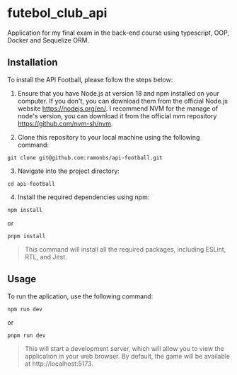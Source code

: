 # futebol_club_api

Application for my final exam in the back-end course using typescript, OOP, Docker and Sequelize ORM.

## Installation
To install the API Football, please follow the steps below:

1. Ensure that you have Node.js at version 18 and npm installed on your computer. If you don't, you can download them from the official Node.js website https://nodejs.org/en/. I recommend NVM for the manage of node's version, you can download it from the official nvm repository https://github.com/nvm-sh/nvm.

2. Clone this repository to your local machine using the following command:
```
git clone git@github.com:ramonbs/api-football.git
```

3. Navigate into the project directory:
```
cd api-football
```

4. Install the required dependencies using npm:
```
npm install
```
or

```
pnpm install
```

> This command will install all the required packages, including ESLint, RTL, and Jest.

## Usage
To run the aplication, use the following command:
```
npm run dev
```
or
```
pnpm run dev
```
> This will start a development server, which will allow you to view the application in your web browser. By default, the game will be available at http://localhost:5173.
